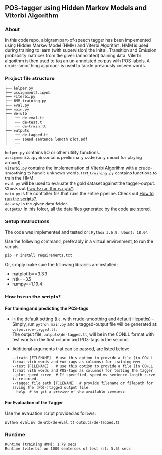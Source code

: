 ## POS-tagger using Hidden Markov Models and Viterbi Algorithm

### About
 
In this code repo, a bigram part-of-speech tagger has been implemented using [Hidden Markov Model (HMM) and Viterbi Algorithm](https://web.stanford.edu/~jurafsky/slp3/A.pdf).
HMM is used during training to learn (with supervision) the Initial, Transition and Emission probability matrices from the given (annotated) training data. 
Viterbi algorithm is then used to tag an un-annotated corpus with POS-labels. A crude-smoothing approach is used to tackle previously unseen words. 

### Project file structure

```
├── helper.py
├── assignment2.ipynb
├── viterbi.py
├── HMM_training.py
├── eval.py
├── main.py
├── de-utb
│   ├── de-eval.tt
│   ├── de-test.t
│   └── de-train.tt
├── outputs
│   ├── de-tagged.tt
│   ├── speed_sentence_length_plot.pdf
│   └── 

```
`helper.py` contains I/O or other utility functions.  
`assignment2.ipynb` contains preliminary code (only meant for playing around).  
`viterbi.py` contains the implementation of Viterbi Algorithm with a crude-smoothing to handle unknown words.
`HMM_training.py` contains functions to train the HMM.  
`eval.py` will be used to evaluate the gold dataset against the tagger-output. Check out [How to run the scripts?](#how-to-run-the-scripts?).    
`main.py` is the controller file that runs the entire pipeline. Check out [How to run the scripts?](#how-to-run-the-scripts?).   
`de-utb/` is the given data folder.   
`outputs/` In this folder, all the data files generated by the code are stored.   

### Setup Instructions

The code was implemented and tested on: `Python 3.6.9, Ubuntu 18.04`.

Use the following command, preferably in a virtual environment, to run the scripts.  
  ```
  pip -r install requirements.txt
  ```
Or, simply make sure the following libraries are installed:

- matplotlib==3.3.3
- nltk==3.5
- numpy==1.19.4

### How to run the scripts?

#### For training and predicting the POS-tags 
- in the default setting (i.e. with crude-smoothing and default filepaths)  -
Simply, run `python main.py` and a tagged-output file will be generated at:  `outputs/de-tagged.tt`.  
The output file, `outputs\de-tagged.tt`, will be in the CONLL format with test words in the first column and POS-tags in the second. 

- Additional arguments that can be passed, are listed below: 
   ```
  --train [FILENAME]  # use this option to provide a file (in CONLL format with words and POS-tags as columns) for training HMM
  --test [FILENAME]   # use this option to provide a file (in CONLL format with words and POS-tags as columns) for testing the tagger
  --plot_speed_curve  # If specified, speed vs sentence-length curve is returned.
  --tagged_file_path [FILENAME]  # provide filename or filepath for saving the (POS-)tagged output file
  --help  # to get a preview of the available commands
   ```

#### For Evaluation of the Tagger  
  Use the evaluation script provided as follows:
  ```
  python eval.py de-utb/de-eval.tt outputs/de-tagged.tt
  ```

### Runtime

```
Runtime (training HMM): 1.79 secs
Runtime (viterbi) on 1000 sentences of test set: 5.52 secs
```


